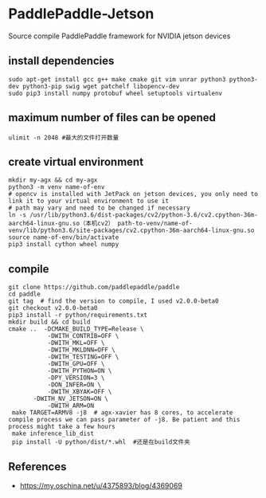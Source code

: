 # PaddlePaddle-Jetson
Source compile PaddlePaddle framework for NVIDIA jetson devices


## install dependencies
```
sudo apt-get install gcc g++ make cmake git vim unrar python3 python3-dev python3-pip swig wget patchelf libopencv-dev
sudo pip3 install numpy protobuf wheel setuptools virtualenv
```

## maximum number of files can be opened
```
ulimit -n 2048 #最大的文件打开数量
```

## create virtual environment
```
mkdir my-agx && cd my-agx
python3 -m venv name-of-env 
# opencv is installed with JetPack on jetson devices, you only need to link it to your virtual environment to use it
# path may vary and need to be changed if necessary
ln -s /usr/lib/python3.6/dist-packages/cv2/python-3.6/cv2.cpython-36m-aarch64-linux-gnu.so（本机cv2） path-to-venv/name-of-venv/lib/python3.6/site-packages/cv2.cpython-36m-aarch64-linux-gnu.so 
source name-of-env/bin/activate
pip3 install cython wheel numpy
```

## compile
```
git clone https://github.com/paddlepaddle/paddle
cd paddle
git tag  # find the version to compile, I used v2.0.0-beta0
git checkout v2.0.0-beta0
pip3 install -r python/requirements.txt
mkdir build && cd build
cmake ..  -DCMAKE_BUILD_TYPE=Release \
           -DWITH_CONTRIB=OFF \
           -DWITH_MKL=OFF \
           -DWITH_MKLDNN=OFF \
           -DWITH_TESTING=OFF \
           -DWITH_GPU=OFF \
           -DWITH_PYTHON=ON \
           -DPY_VERSION=3 \
           -DON_INFER=ON \
           -DWITH_XBYAK=OFF \
	   -DWITH_NV_JETSON=ON \
           -DWITH_ARM=ON
 make TARGET=ARMV8 -j8  # agx-xavier has 8 cores, to accelerate compile process we can pass parameter of -j8. Be patient and this process might take a few hours
 make inference_lib_dist
 pip install -U python/dist/*.whl  #还是在build文件夹
```


## References
- https://my.oschina.net/u/4375893/blog/4369069
